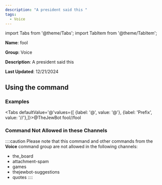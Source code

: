 ```yaml
---
description: "A president said this "
tags:
  - Voice
---
```

import Tabs from '@theme/Tabs';
import TabItem from '@theme/TabItem';

**Name**: fool

**Group**: Voice

**Description**: A president said this 

**Last Updated**: 12/21/2024

## Using the command

### Examples
<Tabs defaultValue='@'values={[ {label: '@', value: '@'}, {label: 'Prefix', value: '//'},]}><TabItem value='@'>@TheJewBot fool</TabItem><TabItem value='//'>//fool</TabItem></Tabs>

### Command Not Allowed in these Channels
::::caution Please note that this command and other commands from the **Voice** command group are not allowed in the following channels:
- the_board
- attachment-spam
- games
- thejewbot-suggestions
- quotes
::::